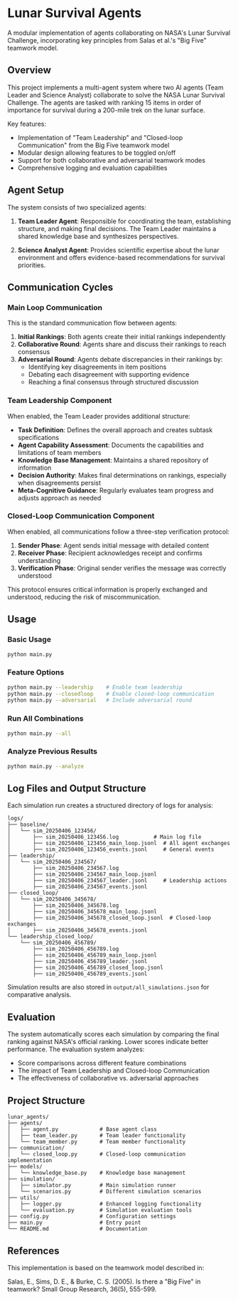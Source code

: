 # Lunar Survival Agents

A modular implementation of agents collaborating on NASA's Lunar Survival Challenge, incorporating key principles from Salas et al.'s "Big Five" teamwork model.

## Overview

This project implements a multi-agent system where two AI agents (Team Leader and Science Analyst) collaborate to solve the NASA Lunar Survival Challenge. The agents are tasked with ranking 15 items in order of importance for survival during a 200-mile trek on the lunar surface.

Key features:
- Implementation of "Team Leadership" and "Closed-loop Communication" from the Big Five teamwork model
- Modular design allowing features to be toggled on/off
- Support for both collaborative and adversarial teamwork modes
- Comprehensive logging and evaluation capabilities

## Agent Setup

The system consists of two specialized agents:

1. **Team Leader Agent**: Responsible for coordinating the team, establishing structure, and making final decisions. The Team Leader maintains a shared knowledge base and synthesizes perspectives.

2. **Science Analyst Agent**: Provides scientific expertise about the lunar environment and offers evidence-based recommendations for survival priorities.

## Communication Cycles

### Main Loop Communication
This is the standard communication flow between agents:

1. **Initial Rankings**: Both agents create their initial rankings independently
2. **Collaborative Round**: Agents share and discuss their rankings to reach consensus
3. **Adversarial Round**: Agents debate discrepancies in their rankings by:
   - Identifying key disagreements in item positions
   - Debating each disagreement with supporting evidence
   - Reaching a final consensus through structured discussion

### Team Leadership Component
When enabled, the Team Leader provides additional structure:

- **Task Definition**: Defines the overall approach and creates subtask specifications
- **Agent Capability Assessment**: Documents the capabilities and limitations of team members
- **Knowledge Base Management**: Maintains a shared repository of information
- **Decision Authority**: Makes final determinations on rankings, especially when disagreements persist
- **Meta-Cognitive Guidance**: Regularly evaluates team progress and adjusts approach as needed

### Closed-Loop Communication Component
When enabled, all communications follow a three-step verification protocol:

1. **Sender Phase**: Agent sends initial message with detailed content
2. **Receiver Phase**: Recipient acknowledges receipt and confirms understanding
3. **Verification Phase**: Original sender verifies the message was correctly understood

This protocol ensures critical information is properly exchanged and understood, reducing the risk of miscommunication.

## Usage

### Basic Usage
```bash
python main.py
```

### Feature Options
```bash
python main.py --leadership    # Enable team leadership
python main.py --closedloop    # Enable closed-loop communication
python main.py --adversarial   # Include adversarial round
```

### Run All Combinations
```bash
python main.py --all
```

### Analyze Previous Results
```bash
python main.py --analyze
```

## Log Files and Output Structure

Each simulation run creates a structured directory of logs for analysis:

```
logs/
├── baseline/
│   └── sim_20250406_123456/
│       ├── sim_20250406_123456.log           # Main log file
│       ├── sim_20250406_123456_main_loop.jsonl  # All agent exchanges
│       ├── sim_20250406_123456_events.jsonl     # General events
├── leadership/
│   └── sim_20250406_234567/
│       ├── sim_20250406_234567.log
│       ├── sim_20250406_234567_main_loop.jsonl
│       ├── sim_20250406_234567_leader.jsonl     # Leadership actions
│       ├── sim_20250406_234567_events.jsonl
├── closed_loop/
│   └── sim_20250406_345678/
│       ├── sim_20250406_345678.log
│       ├── sim_20250406_345678_main_loop.jsonl
│       ├── sim_20250406_345678_closed_loop.jsonl  # Closed-loop exchanges
│       ├── sim_20250406_345678_events.jsonl
└── leadership_closed_loop/
    └── sim_20250406_456789/
        ├── sim_20250406_456789.log
        ├── sim_20250406_456789_main_loop.jsonl
        ├── sim_20250406_456789_leader.jsonl
        ├── sim_20250406_456789_closed_loop.jsonl
        ├── sim_20250406_456789_events.jsonl
```

Simulation results are also stored in `output/all_simulations.json` for comparative analysis.

## Evaluation

The system automatically scores each simulation by comparing the final ranking against NASA's official ranking. Lower scores indicate better performance. The evaluation system analyzes:

- Score comparisons across different feature combinations
- The impact of Team Leadership and Closed-loop Communication
- The effectiveness of collaborative vs. adversarial approaches

## Project Structure

```
lunar_agents/
├── agents/
│   ├── agent.py             # Base agent class
│   ├── team_leader.py       # Team leader functionality
│   └── team_member.py       # Team member functionality
├── communication/
│   └── closed_loop.py       # Closed-loop communication implementation
├── models/
│   └── knowledge_base.py    # Knowledge base management
├── simulation/
│   ├── simulator.py         # Main simulation runner
│   └── scenarios.py         # Different simulation scenarios
├── utils/
│   ├── logger.py            # Enhanced logging functionality
│   └── evaluation.py        # Simulation evaluation tools
├── config.py                # Configuration settings
├── main.py                  # Entry point
└── README.md                # Documentation
```

## References

This implementation is based on the teamwork model described in:

Salas, E., Sims, D. E., & Burke, C. S. (2005). Is there a "Big Five" in teamwork? Small Group Research, 36(5), 555-599.